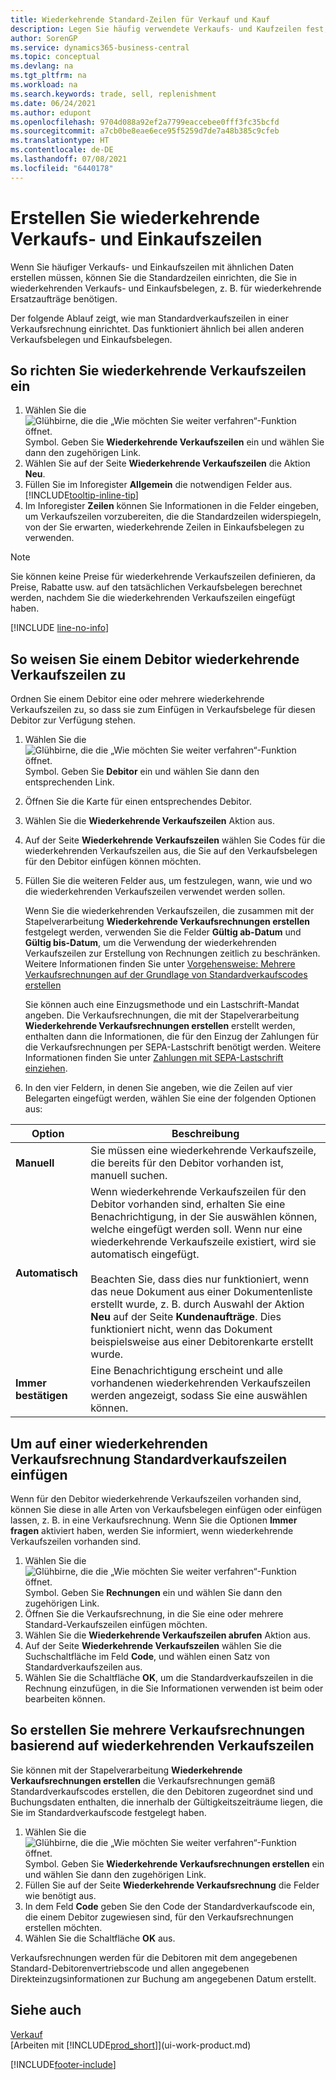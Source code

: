```yaml
---
title: Wiederkehrende Standard-Zeilen für Verkauf und Kauf
description: Legen Sie häufig verwendete Verkaufs- und Kaufzeilen fest, um sie in Einkaufs- und Verkaufsbelege einzufügen und die Zeilen schnell mit Standardinformationen zu füllen.
author: SorenGP
ms.service: dynamics365-business-central
ms.topic: conceptual
ms.devlang: na
ms.tgt_pltfrm: na
ms.workload: na
ms.search.keywords: trade, sell, replenishment
ms.date: 06/24/2021
ms.author: edupont
ms.openlocfilehash: 9704d088a92ef2a7799eaccebee0fff3fc35bcfd
ms.sourcegitcommit: a7cb0be8eae6ece95f5259d7de7a48b385c9cfeb
ms.translationtype: HT
ms.contentlocale: de-DE
ms.lasthandoff: 07/08/2021
ms.locfileid: "6440178"
---
```

# <a name="create-recurring-sales-and-purchase-lines"></a>Erstellen Sie wiederkehrende Verkaufs- und Einkaufszeilen
Wenn Sie häufiger Verkaufs- und Einkaufszeilen mit ähnlichen Daten erstellen müssen, können Sie die Standardzeilen einrichten, die Sie in wiederkehrenden Verkaufs- und Einkaufsbelegen, z. B. für wiederkehrende Ersatzaufträge benötigen.  

Der folgende Ablauf zeigt, wie man Standardverkaufszeilen in einer Verkaufsrechnung einrichtet. Das funktioniert ähnlich bei allen anderen Verkaufsbelegen und Einkaufsbelegen.  

## <a name="to-set-up-recurring-sales-lines"></a>So richten Sie wiederkehrende Verkaufszeilen ein

1. Wählen Sie die ![Glühbirne, die die „Wie möchten Sie weiter verfahren“-Funktion öffnet.](media/ui-search/search_small.png "Was möchten Sie tun?") Symbol. Geben Sie **Wiederkehrende Verkaufszeilen** ein und wählen Sie dann den zugehörigen Link.  
2. Wählen Sie auf der Seite **Wiederkehrende Verkaufszeilen** die Aktion **Neu**.  
3. Füllen Sie im Inforegister **Allgemein** die notwendigen Felder aus. [!INCLUDE[tooltip-inline-tip](includes/tooltip-inline-tip_md.md)]  
4. Im Inforegister **Zeilen** können Sie Informationen in die Felder eingeben, um Verkaufszeilen vorzubereiten, die die Standardzeilen widerspiegeln, von der Sie erwarten, wiederkehrende Zeilen in Einkaufsbelegen zu verwenden.  

> [!NOTE]
> Sie können keine Preise für wiederkehrende Verkaufszeilen definieren, da Preise, Rabatte usw. auf den tatsächlichen Verkaufsbelegen berechnet werden, nachdem Sie die wiederkehrenden Verkaufszeilen eingefügt haben.

[!INCLUDE [line-no-info](includes/line-no-info.md)]

## <a name="to-assign-recurring-sales-lines-to-a-customer"></a>So weisen Sie einem Debitor wiederkehrende Verkaufszeilen zu

Ordnen Sie einem Debitor eine oder mehrere wiederkehrende Verkaufszeilen zu, so dass sie zum Einfügen in Verkaufsbelege für diesen Debitor zur Verfügung stehen.

1. Wählen Sie die ![Glühbirne, die die „Wie möchten Sie weiter verfahren“-Funktion öffnet.](media/ui-search/search_small.png "Was möchten Sie tun?") Symbol. Geben Sie **Debitor** ein und wählen Sie dann den entsprechenden Link.
2. Öffnen Sie die Karte für einen entsprechendes Debitor.
3. Wählen Sie die **Wiederkehrende Verkaufszeilen** Aktion aus.
4. Auf der Seite **Wiederkehrende Verkaufszeilen** wählen Sie Codes für die wiederkehrenden Verkaufszeilen aus, die Sie auf den Verkaufsbelegen für den Debitor einfügen können möchten.
5. Füllen Sie die weiteren Felder aus, um festzulegen, wann, wie und wo die wiederkehrenden Verkaufszeilen verwendet werden sollen.  

    Wenn Sie die wiederkehrenden Verkaufszeilen, die zusammen mit der Stapelverarbeitung **Wiederkehrende Verkaufsrechnungen erstellen** festgelegt werden, verwenden Sie die Felder **Gültig ab-Datum** und **Gültig bis-Datum**, um die Verwendung der wiederkehrenden Verkaufszeilen zur Erstellung von Rechnungen zeitlich zu beschränken. Weitere Informationen finden Sie unter [Vorgehensweise: Mehrere Verkaufsrechnungen auf der Grundlage von Standardverkaufscodes erstellen](sales-how-work-standard-lines.md#to-create-multiple-sales-invoices-based-on-recurring-sales-lines)

    Sie können auch eine Einzugsmethode und ein Lastschrift-Mandat angeben. Die Verkaufsrechnungen, die mit der Stapelverarbeitung **Wiederkehrende Verkaufsrechnungen erstellen** erstellt werden, enthalten dann die Informationen, die für den Einzug der Zahlungen für die Verkaufsrechnungen per SEPA-Lastschrift benötigt werden. Weitere Informationen finden Sie unter [Zahlungen mit SEPA-Lastschrift einziehen](finance-collect-payments-with-sepa-direct-debit.md).

6. In den vier Feldern, in denen Sie angeben, wie die Zeilen auf vier Belegarten eingefügt werden, wählen Sie eine der folgenden Optionen aus:

|Option|Beschreibung|
|------|-----------|
|**Manuell**|Sie müssen eine wiederkehrende Verkaufszeile, die bereits für den Debitor vorhanden ist, manuell suchen.|
|**Automatisch**|Wenn wiederkehrende Verkaufszeilen für den Debitor vorhanden sind, erhalten Sie eine Benachrichtigung, in der Sie auswählen können, welche eingefügt werden soll. Wenn nur eine wiederkehrende Verkaufszeile existiert, wird sie automatisch eingefügt.<br /><br />Beachten Sie, dass dies nur funktioniert, wenn das neue Dokument aus einer Dokumentenliste erstellt wurde, z. B. durch Auswahl der Aktion **Neu** auf der Seite **Kundenaufträge**. Dies funktioniert nicht, wenn das Dokument beispielsweise aus einer Debitorenkarte erstellt wurde.|
|**Immer bestätigen**|Eine Benachrichtigung erscheint und alle vorhandenen wiederkehrenden Verkaufszeilen werden angezeigt, sodass Sie eine auswählen können.

## <a name="to-insert-recurring-sales-lines-on-a-sales-invoice"></a>Um auf einer wiederkehrenden Verkaufsrechnung Standardverkaufszeilen einfügen

Wenn für den Debitor wiederkehrende Verkaufszeilen vorhanden sind, können Sie diese in alle Arten von Verkaufsbelegen einfügen oder einfügen lassen, z. B. in eine Verkaufsrechnung. Wenn Sie die Optionen **Immer fragen** aktiviert haben, werden Sie informiert, wenn wiederkehrende Verkaufszeilen vorhanden sind.

1. Wählen Sie die ![Glühbirne, die die „Wie möchten Sie weiter verfahren“-Funktion öffnet.](media/ui-search/search_small.png "Was möchten Sie tun?") Symbol. Geben Sie **Rechnungen** ein und wählen Sie dann den zugehörigen Link.
2. Öffnen Sie die Verkaufsrechnung, in die Sie eine oder mehrere Standard-Verkaufszeilen einfügen möchten.
3. Wählen Sie die **Wiederkehrende Verkaufszeilen abrufen** Aktion aus.
4. Auf der Seite **Wiederkehrende Verkaufszeilen** wählen Sie die Suchschaltfläche im Feld **Code**, und wählen einen Satz von Standardverkaufszeilen aus.
5. Wählen Sie die Schaltfläche **OK**, um die Standardverkaufszeilen in die Rechnung einzufügen, in die Sie Informationen verwenden ist beim oder bearbeiten können.

## <a name="to-create-multiple-sales-invoices-based-on-recurring-sales-lines"></a>So erstellen Sie mehrere Verkaufsrechnungen basierend auf wiederkehrenden Verkaufszeilen
Sie können mit der Stapelverarbeitung **Wiederkehrende Verkaufsrechnungen erstellen** die Verkaufsrechnungen gemäß Standardverkaufscodes erstellen, die den Debitoren zugeordnet sind und Buchungsdaten enthalten, die innerhalb der Gültigkeitszeiträume liegen, die Sie im Standardverkaufscode festgelegt haben.

1. Wählen Sie die ![Glühbirne, die die „Wie möchten Sie weiter verfahren“-Funktion öffnet.](media/ui-search/search_small.png "Was möchten Sie tun?") Symbol. Geben Sie **Wiederkehrende Verkaufsrechnungen erstellen** ein und wählen Sie dann den zugehörigen Link.
2. Füllen Sie auf der Seite **Wiederkehrende Verkaufsrechnung** die Felder wie benötigt aus.
3. In dem Feld **Code** geben Sie den Code der Standardverkaufscode ein, die einem Debitor zugewiesen sind, für den Verkaufsrechnungen erstellen möchten.
4. Wählen Sie die Schaltfläche **OK** aus.

Verkaufsrechnungen werden für die Debitoren mit dem angegebenen Standard-Debitorenvertriebscode und allen angegebenen Direkteinzugsinformationen zur Buchung am angegebenen Datum erstellt.

## <a name="see-also"></a>Siehe auch

[Verkauf](sales-manage-sales.md)  
[Arbeiten mit [!INCLUDE[prod_short](includes/prod_short.md)]](ui-work-product.md)  


[!INCLUDE[footer-include](includes/footer-banner.md)]